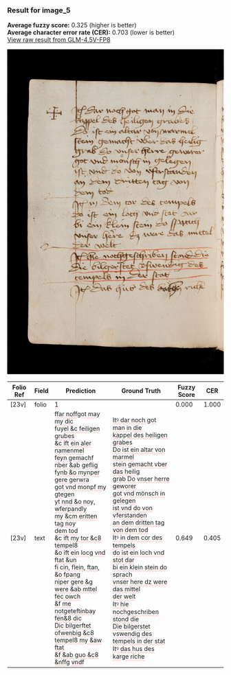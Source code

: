 ### Result for image_5
**Average fuzzy score:** 0.325 (higher is better)<br>**Average character error rate (CER):** 0.703 (lower is better)<br>[View raw result from GLM-4.5V-FP8](https://github.com/RISE-UNIBAS/humanities_data_benchmark/blob/main/results/2025-10-24/T0299/request_T0299_image_5.json)

<img src="https://github.com/RISE-UNIBAS/humanities_data_benchmark/blob/main/benchmarks/medieval_manuscripts/images/image_5.jpg?raw=true" alt="image_5" width="800px">

<style>
.diff { text-decoration: underline; text-decoration-color: #ffcccc; text-decoration-style: wavy; }
</style>

| Folio Ref | Field | Prediction | Ground Truth | Fuzzy Score | CER |
|-----------|-------|------------|--------------|-------------|-----|
| [23v] | folio | <span class="diff">1</span> |  | 0.000 | 1.000 |
| [23v] | text | f<span class="diff">far noffgot may my dic<br> f</span>u<span class="diff">yel &c feiligen grubes<br> &c ift ein aler namenmel<br> feyn gemachf nber &ab geflig<br> fynb &o mynper gere gerwra<br> got vnd monpf my gtegen<br> yt nnd &o noy, wferpandly<br> my &cm eritten tag noy<br> dem tod<br> &c ift my tor &c8 tempel8<br> &o ift ein locg vnd ftat &un<br> fi cin, flein, ftan, &o fpang<br> niper gere &g were &ab mttel<br> fec owch<br> &f me notgeteftinbay fen&8 dic<br> Dic bilgerftet ofwenbig &c8<br> tempel8 my &aw ftat<br> &f &ab guo &c8 &nffg vndf</span> | <span class="diff">Itꝰ dar noch got man in die<br> kappel des heiligen grabes<br> Do ist ein altar von marmel<br> stein gemacht vber das heilig<br> grab Do vnser herre geworer<br> got vnd mönsch in gelegen<br> ist vnd do von v</span>f<span class="diff">erstanden<br> an dem dritten tag von dem tod<br> Itꝰ in dem cor des tempels<br> do ist ein loch vnd stot dar<br> bi ein klein stein do sprach<br> vnser here dz were das mittel<br> der welt<br> Itꝰ hie nochgeschriben stond die<br> Die bilgerstet vswendig des<br> tempels in der stat<br> Itꝰ das h</span>u<span class="diff">s des karge riche</span> | 0.649 | 0.405 |
